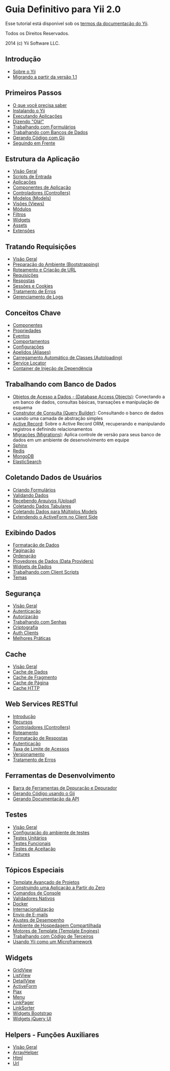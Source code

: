 Guia Definitivo para Yii 2.0
============================

Esse tutorial está disponível sob os [termos da documentação do Yii](https://www.yiiframework.com/doc/terms/).

Todos os Direitos Reservados.

2014 (c) Yii Software LLC.


Introdução
----------

* [Sobre o Yii](intro-yii.md)
* [Migrando a partir da versão 1.1](intro-upgrade-from-v1.md)


Primeiros Passos
----------------

* [O que você precisa saber](start-prerequisites.md)
* [Instalando o Yii](start-installation.md)
* [Executando Aplicações](start-workflow.md)
* [Dizendo "Olá!"](start-hello.md)
* [Trabalhando com Formulários](start-forms.md)
* [Trabalhando com Bancos de Dados](start-databases.md)
* [Gerando Código com Gii](start-gii.md)
* [Seguindo em Frente](start-looking-ahead.md)


Estrutura da Aplicação
--------------------------

* [Visão Geral](structure-overview.md)
* [Scripts de Entrada](structure-entry-scripts.md)
* [Aplicações](structure-applications.md)
* [Componentes de Aplicação](structure-application-components.md)
* [Controladores (Controllers)](structure-controllers.md)
* [Modelos (Models)](structure-models.md)
* [Visões (Views)](structure-views.md)
* [Módulos](structure-modules.md)
* [Filtros](structure-filters.md)
* [Widgets](structure-widgets.md)
* [Assets](structure-assets.md)
* [Extensões](structure-extensions.md)


Tratando Requisições
-------------------------

* [Visão Geral](runtime-overview.md)
* [Preparação do Ambiente (Bootstrapping)](runtime-bootstrapping.md)
* [Roteamento e Criação de URL](runtime-routing.md)
* [Requisições](runtime-requests.md)
* [Respostas](runtime-responses.md)
* [Sessões e Cookies](runtime-sessions-cookies.md)
* [Tratamento de Erros](runtime-handling-errors.md)
* [Gerenciamento de Logs](runtime-logging.md)


Conceitos Chave
---------------

* [Componentes](concept-components.md)
* [Propriedades](concept-properties.md)
* [Eventos](concept-events.md)
* [Comportamentos](concept-behaviors.md)
* [Configurações](concept-configurations.md)
* [Apelidos (Aliases)](concept-aliases.md)
* [Carregamento Automático de Classes (Autoloading)](concept-autoloading.md)
* [Service Locator](concept-service-locator.md)
* [Container de Injeção de Dependência](concept-di-container.md)


Trabalhando com Banco de Dados
------------------------------

* [Objetos de Acesso a Dados - (Database Access Objects)](db-dao.md): Conectando a um banco de dados, consultas básicas, transações e manipulação de esquema
* [Construtor de Consulta (Query Builder)](db-query-builder.md): Consultando o banco de dados usando uma camada de abstração simples
* [Active Record](db-active-record.md): Sobre o Active Record ORM, recuperando e manipulando registros e definindo relacionamentos
* [Migrações (Migrations)](db-migrations.md): Aplica controle de versão para seus banco de dados em um ambiente de desenvolvimento em equipe
* [Sphinx](https://www.yiiframework.com/extension/yiisoft/yii2-sphinx/doc/guide)
* [Redis](https://www.yiiframework.com/extension/yiisoft/yii2-redis/doc/guide)
* [MongoDB](https://www.yiiframework.com/extension/yiisoft/yii2-mongodb/doc/guide)
* [ElasticSearch](https://www.yiiframework.com/extension/yiisoft/yii2-elasticsearch/doc/guide)


Coletando Dados de Usuários
---------------------------

* [Criando Formulários](input-forms.md)
* [Validando Dados](input-validation.md)
* [Recebendo Arquivos (Upload)](input-file-upload.md)
* [Coletando Dados Tabulares](input-tabular-input.md)
* [Coletando Dados para Múltiplos Models](input-multiple-models.md)
* [Extendendo o ActiveForm no Client Side](input-form-javascript.md)


Exibindo Dados
---------------

* [Formatação de Dados](output-formatting.md)
* [Paginação](output-pagination.md)
* [Ordenação](output-sorting.md)
* [Provedores de Dados (Data Providers)](output-data-providers.md)
* [Widgets de Dados](output-data-widgets.md)
* [Trabalhando com Client Scripts](output-client-scripts.md)
* [Temas](output-theming.md)


Segurança
--------

* [Visão Geral](security-overview.md)
* [Autenticação](security-authentication.md)
* [Autorização](security-authorization.md)
* [Trabalhando com Senhas](security-passwords.md)
* [Criptografia](security-cryptography.md)
* [Auth Clients](https://www.yiiframework.com/extension/yiisoft/yii2-authclient/doc/guide)
* [Melhores Práticas](security-best-practices.md)


Cache
-------

* [Visão Geral](caching-overview.md)
* [Cache de Dados](caching-data.md)
* [Cache de Fragmento](caching-fragment.md)
* [Cache de Página](caching-page.md)
* [Cache HTTP](caching-http.md)


Web Services RESTful
------------------------

* [Introdução](rest-quick-start.md)
* [Recursos](rest-resources.md)
* [Controladores (Controllers)](rest-controllers.md)
* [Roteamento](rest-routing.md)
* [Formatação de Respostas](rest-response-formatting.md)
* [Autenticação](rest-authentication.md)
* [Taxa de Limite de Acessos](rest-rate-limiting.md)
* [Versionamento](rest-versioning.md)
* [Tratamento de Erros](rest-error-handling.md)


Ferramentas de Desenvolvimento
------------------------------

* [Barra de Ferramentas de Depuração e Depurador](https://www.yiiframework.com/extension/yiisoft/yii2-debug/doc/guide)
* [Gerando Código usando o Gii](https://www.yiiframework.com/extension/yiisoft/yii2-gii/doc/guide)
* [Gerando Documentação da API](https://www.yiiframework.com/extension/yiisoft/yii2-apidoc)


Testes
------

* [Visão Geral](test-overview.md)
* [Configuração do ambiente de testes](test-environment-setup.md)
* [Testes Unitários](test-unit.md)
* [Testes Funcionais](test-functional.md)
* [Testes de Aceitação](test-acceptance.md)
* [Fixtures](test-fixtures.md)


Tópicos Especiais
-----------------

* [Template Avançado de Projetos](https://github.com/yiisoft/yii2-app-advanced/blob/master/docs/guide-pt-BR)
* [Construindo uma Aplicação a Partir do Zero](tutorial-start-from-scratch.md)
* [Comandos de Console](tutorial-console.md)
* [Validadores Nativos](tutorial-core-validators.md)
* [Docker](tutorial-docker.md)
* [Internacionalização](tutorial-i18n.md)
* [Envio de E-mails](tutorial-mailing.md)
* [Ajustes de Desempenho](tutorial-performance-tuning.md)
* [Ambiente de Hospedagem Compartilhada](tutorial-shared-hosting.md)
* [Motores de Template (Template Engines)](tutorial-template-engines.md)
* [Trabalhando com Código de Terceiros](tutorial-yii-integration.md)
* [Usando Yii como um Microframework](tutorial-yii-as-micro-framework.md)



Widgets
-------

* [GridView](https://www.yiiframework.com/doc-2.0/yii-grid-gridview.html)
* [ListView](https://www.yiiframework.com/doc-2.0/yii-widgets-listview.html)
* [DetailView](https://www.yiiframework.com/doc-2.0/yii-widgets-detailview.html)
* [ActiveForm](https://www.yiiframework.com/doc-2.0/guide-input-forms.html#activerecord-based-forms-activeform)
* [Pjax](https://www.yiiframework.com/doc-2.0/yii-widgets-pjax.html)
* [Menu](https://www.yiiframework.com/doc-2.0/yii-widgets-menu.html)
* [LinkPager](https://www.yiiframework.com/doc-2.0/yii-widgets-linkpager.html)
* [LinkSorter](https://www.yiiframework.com/doc-2.0/yii-widgets-linksorter.html)
* [Widgets Bootstrap](https://www.yiiframework.com/extension/yiisoft/yii2-bootstrap/doc/guide)
* [Widgets jQuery UI](https://www.yiiframework.com/extension/yiisoft/yii2-jui/doc/guide)


Helpers - Funções Auxiliares
-------

* [Visão Geral](helper-overview.md)
* [ArrayHelper](helper-array.md)
* [Html](helper-html.md)
* [Url](helper-url.md)
